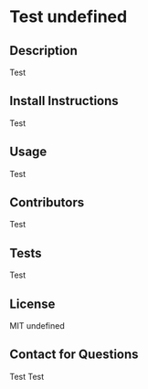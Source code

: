 # Test undefined
  
## Description
Test
  
## Install Instructions
Test
  
## Usage
Test
  
## Contributors
Test
  
## Tests
Test
  
## License 
MIT
undefined

## Contact for Questions
Test
Test